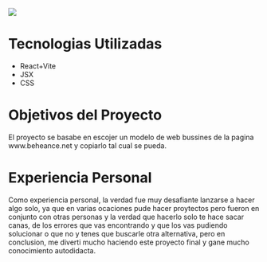 <p align="left">
   <img src="https://img.shields.io/badge/STATUS-EN%20DESAROLLO-green">
</p>

<h1>Tecnologias Utilizadas</h1>
<ul>
   <li>React+Vite</li>
   <li>JSX</li>
   <li>CSS</li>
</ul>

<h1>Objetivos del Proyecto</h1>

<p>El proyecto se basabe en escojer un modelo de web bussines de la pagina www.beheance.net y copiarlo tal cual se pueda.</p>

<h1>Experiencia Personal</h1>

<p>Como experiencia personal, la verdad fue muy desafiante lanzarse a hacer algo solo, ya que en varias ocaciones pude hacer proytectos pero fueron en conjunto con otras personas y la verdad que hacerlo solo
te hace sacar canas, de los errores que vas encontrando y que los vas pudiendo solucionar o que no y tenes que buscarle otra alternativa, pero en conclusion, me diverti mucho haciendo este proyecto final y gane mucho conocimiento autodidacta.</p>

